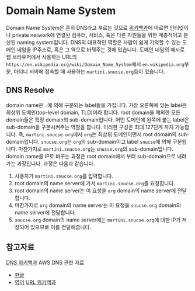 # Domain Name System
Domain Name System은 흔히 DNS라고 부르는 것으로 [위키백과](https://en.wikipedia.org/wiki/Domain_Name_System)에 따르면 인터넷이나 private network에 연결된 컴퓨터, 서비스, 혹은 다른 자원들을 위한 계층적이고 분산된 naming system입니다. DNS의 대표적인 역할은 사람이 쉽게 기억할 수 있는 도메인 네임을 IP주소로, 혹은 그 역으로 바꿔주는 것에 있습니다.
도메인 네임의 예시로 웹 브라우저에서 사용하는 URL의 `https://en.wikipedia.org/wiki/Domain_Name_System`에서 `en.wikipedia.org`부분, 마티니 서버에 접속할 때 사용하는 `martini.snucse.org`등이 있습니다.

## DNS Resolve
domain name은 `.`에 의해 구분되는 label들을 가집니다. 가장 오른쪽에 있는 label은 최상위 도메인(top-level domain, TLD)이라 합니다. root domain을 제외한 모든 domain들은 특정 domain의 sub-domain입니다. 어떤 도메인에 왼쪽에 붙는 label은 sub-domain을 구분시켜주는 역할을 합니다. 이러한 구성은 최대 127단계 까지 가능합니다.
즉, `martini.snucse.org`에서 `org`는 최상위 도메인이면서 root domain의 sub-domain입니다. `snucse.org`는 `org`의 sub-domain이고 label `snucse`에 의해 구분됩니다. 마찬가지로 `martini.snucse.org`는 `snucse.org`의 sub-domain입니다. 
domain name를 IP로 바꾸는 과정은 root domain에서 부터 sub-domain으로 내려가는 과정입니다. 과정은 다음과 같습니다.
1. 사용자가 `martini.snucse.org`를 입력합니다.
2. root domain의 name server에 가서 `martini.snucse.org`를 요청합니다.
3. root domain의 name server는 이 요청을 `org` domain의 name server에 전달합니다.
4. 마찬가지로 `org` domain의 name server는 이 요청을 `snucse.org` domain의 name server에 전달합니다.
5. `snucse.org` domain의 name server에는 `martini.snucse.org`에 대한 IP가 저장되어 있으므로 이를 전달해줍니다.

## 참고자료
[DNS 위키백과](https://en.wikipedia.org/wiki/Domain_Name_System)
AWS DNS 관련 자료
- [한글](https://aws.amazon.com/ko/route53/what-is-dns/)
- [영어](https://aws.amazon.com/route53/what-is-dns/)
[URL 위키백과](https://en.wikipedia.org/wiki/URL)